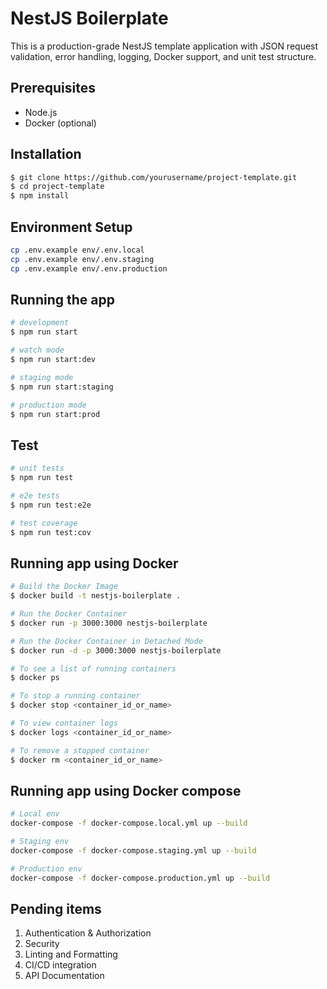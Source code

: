 # NestJS Boilerplate

This is a production-grade NestJS template application with JSON request validation, error handling, logging, Docker support, and unit test structure.

## Prerequisites

- Node.js
- Docker (optional)

## Installation

```bash
$ git clone https://github.com/yourusername/project-template.git
$ cd project-template
$ npm install
```

## Environment Setup

```bash
cp .env.example env/.env.local
cp .env.example env/.env.staging
cp .env.example env/.env.production
```

## Running the app

```bash
# development
$ npm run start

# watch mode
$ npm run start:dev

# staging mode
$ npm run start:staging

# production mode
$ npm run start:prod
```

## Test

```bash
# unit tests
$ npm run test

# e2e tests
$ npm run test:e2e

# test coverage
$ npm run test:cov
```

## Running app using Docker

```bash
# Build the Docker Image
$ docker build -t nestjs-boilerplate .

# Run the Docker Container
$ docker run -p 3000:3000 nestjs-boilerplate

# Run the Docker Container in Detached Mode
$ docker run -d -p 3000:3000 nestjs-boilerplate

# To see a list of running containers
$ docker ps

# To stop a running container
$ docker stop <container_id_or_name>

# To view container logs
$ docker logs <container_id_or_name>

# To remove a stopped container
$ docker rm <container_id_or_name>

```

## Running app using Docker compose

```bash
# Local env
docker-compose -f docker-compose.local.yml up --build

# Staging env
docker-compose -f docker-compose.staging.yml up --build

# Production env
docker-compose -f docker-compose.production.yml up --build

```

## Pending items

1. Authentication & Authorization
2. Security
3. Linting and Formatting
4. CI/CD integration
5. API Documentation

